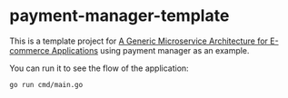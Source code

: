 # payment-manager-template

This is a template project for [A Generic Microservice Architecture for E-commerce Applications](https://carousell.atlassian.net/wiki/spaces/CS/pages/2241167368/WIP+A+Generic+Microservice+Architecture+for+E-commerce+Applications) using payment manager as an example.

You can run it to see the flow of the application:

`go run cmd/main.go`